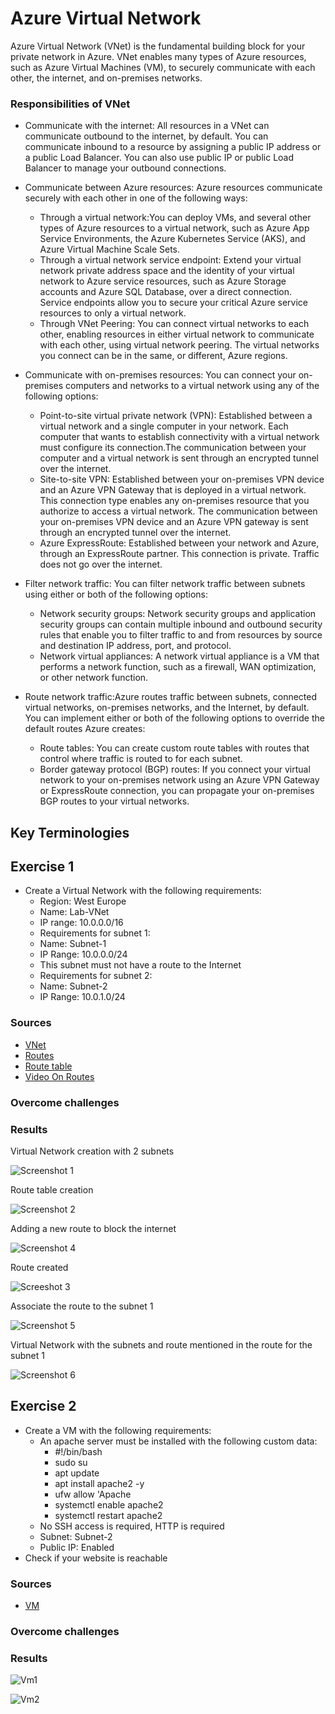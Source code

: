 # Azure Virtual Network
Azure Virtual Network (VNet) is the fundamental building block for your private network in Azure. VNet enables many types of Azure resources, such as Azure Virtual Machines (VM), to securely communicate with each other, the internet, and on-premises networks. 


### Responsibilities of VNet
- Communicate with the internet: All resources in a VNet can communicate outbound to the internet, by default. You can communicate inbound to a resource by assigning a public IP address or a public Load Balancer. You can also use public IP or public Load Balancer to manage your outbound connections. 
- Communicate between Azure resources: Azure resources communicate securely with each other in one of the following ways:
    - Through a virtual network:You can deploy VMs, and several other types of Azure resources to a virtual network, such as Azure App Service Environments, the Azure Kubernetes Service (AKS), and Azure Virtual Machine Scale Sets. 
    - Through a virtual network service endpoint: Extend your virtual network private address space and the identity of your virtual network to Azure service resources, such as Azure Storage accounts and Azure SQL Database, over a direct connection. Service endpoints allow you to secure your critical Azure service resources to only a virtual network.
    - Through VNet Peering: You can connect virtual networks to each other, enabling resources in either virtual network to communicate with each other, using virtual network peering. The virtual networks you connect can be in the same, or different, Azure regions. 
- Communicate with on-premises resources: You can connect your on-premises computers and networks to a virtual network using any of the following options:
    - Point-to-site virtual private network (VPN): Established between a virtual network and a single computer in your network. Each computer that wants to establish connectivity with a virtual network must configure its connection.The communication between your computer and a virtual network is sent through an encrypted tunnel over the internet. 
    - Site-to-site VPN: Established between your on-premises VPN device and an Azure VPN Gateway that is deployed in a virtual network. This connection type enables any on-premises resource that you authorize to access a virtual network. The communication between your on-premises VPN device and an Azure VPN gateway is sent through an encrypted tunnel over the internet. 
    - Azure ExpressRoute: Established between your network and Azure, through an ExpressRoute partner. This connection is private. Traffic does not go over the internet.
- Filter network traffic: You can filter network traffic between subnets using either or both of the following options:

    - Network security groups: Network security groups and application security groups can contain multiple inbound and outbound security rules that enable you to filter traffic to and from resources by source and destination IP address, port, and protocol. 
    - Network virtual appliances: A network virtual appliance is a VM that performs a network function, such as a firewall, WAN optimization, or other network function. 

- Route network traffic:Azure routes traffic between subnets, connected virtual networks, on-premises networks, and the Internet, by default. You can implement either or both of the following options to override the default routes Azure creates:
    - Route tables: You can create custom route tables with routes that control where traffic is routed to for each subnet. 
    - Border gateway protocol (BGP) routes: If you connect your virtual network to your on-premises network using an Azure VPN Gateway or ExpressRoute connection, you can propagate your on-premises BGP routes to your virtual networks. 
## Key Terminologies




## Exercise 1

- Create a Virtual Network with the following requirements:
    - Region: West Europe
    - Name: Lab-VNet
    - IP range: 10.0.0.0/16
    - Requirements for subnet 1:
    - Name: Subnet-1
    - IP Range: 10.0.0.0/24
    - This subnet must not have a route to the Internet
    - Requirements for subnet 2:
    - Name: Subnet-2
    - IP Range: 10.0.1.0/24


### Sources

* [VNet](https://learn.microsoft.com/en-us/azure/virtual-network/virtual-networks-overview)
* [Routes](https://learn.microsoft.com/en-us/azure/virtual-network/virtual-networks-udr-overview)
* [Route table](https://learn.microsoft.com/en-us/azure/virtual-network/manage-route-table)
* [Video On Routes](https://www.youtube.com/watch?v=3NttBv92sY8)



### Overcome challenges

 ### Results


Virtual Network creation with 2 subnets

![Screenshot 1](/00_includes/Cloud/Week2/Azure-10/VNetCreation.png)

Route table creation 

![Screenshot 2](/00_includes/Cloud/Week2/Azure-10/createRoutetable.png)

Adding a new route to block the internet 

![Screenshot 4](/00_includes/Cloud/Week2/Azure-10/NewRouteBlockInternet.png)


Route created 

![Screeshot 3](/00_includes/Cloud/Week2/Azure-10/Routecreated.png)


Associate the route to the subnet 1


![Screenshot 5](/00_includes/Cloud/Week2/Azure-10/AssociateRoutetoSubnet1.png)

Virtual Network with the subnets and route mentioned in the route for the subnet 1

![Screenshot 6](/00_includes/Cloud/Week2/Azure-10/Vnetwithsubnet1blockedinternet.png)

## Exercise 2


- Create a VM with the following requirements:
    - An apache server must be installed with the following custom data:
        - #!/bin/bash
        - sudo su
        - apt update
        - apt install apache2 -y
        - ufw allow 'Apache
        - systemctl enable apache2
        - systemctl restart apache2
    - No SSH access is required, HTTP is required
    - Subnet: Subnet-2
    - Public IP: Enabled
- Check if your website is reachable



### Sources

* [VM](https://learn.microsoft.com/en-us/azure/virtual-machines/overview)



### Overcome challenges

 ### Results



![Vm1](/00_includes/Cloud/Week2/Azure-10/VMcreatedwithsubnet2.png)

![Vm2](/00_includes/Cloud/Week2/Azure-10/Websitereachable.png)


